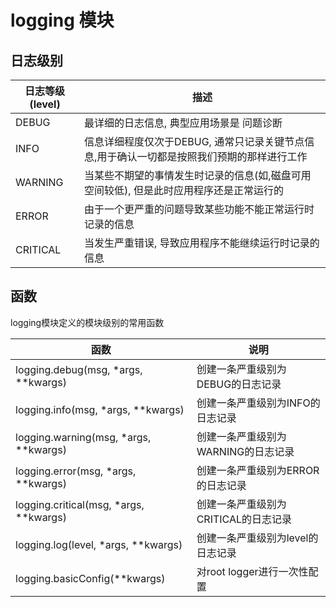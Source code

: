 <!--
 * @Description: 
 * @Version: 1.0
 * @Author: dmjcb
 * @Email:  
 * @Date: 2022-08-31 21:07:07
 * @LastEditors: dmjcb
 * @LastEditTime: 2023-04-15 11:00:33
-->

# logging 模块

## 日志级别

| 日志等级(level) | 描述                                                                                |
| --------------- | ---------------------------------------------------------------------------------- |
| DEBUG           | 最详细的日志信息, 典型应用场景是 问题诊断                                              |
| INFO            | 信息详细程度仅次于DEBUG, 通常只记录关键节点信息,用于确认一切都是按照我们预期的那样进行工作 |
| WARNING         | 当某些不期望的事情发生时记录的信息(如,磁盘可用空间较低), 但是此时应用程序还是正常运行的    |
| ERROR           | 由于一个更严重的问题导致某些功能不能正常运行时记录的信息                                 |
| CRITICAL        | 当发生严重错误, 导致应用程序不能继续运行时记录的信息                                    |

## 函数

logging模块定义的模块级别的常用函数

| 函数                                   | 说明                               |
| -------------------------------------- | --------------------------------- |
| logging.debug(msg, *args, **kwargs)    | 创建一条严重级别为DEBUG的日志记录    |
| logging.info(msg, *args, **kwargs)     | 创建一条严重级别为INFO的日志记录     |
| logging.warning(msg, *args, **kwargs)  | 创建一条严重级别为WARNING的日志记录  |
| logging.error(msg, *args, **kwargs)    | 创建一条严重级别为ERROR的日志记录    |
| logging.critical(msg, *args, **kwargs) | 创建一条严重级别为CRITICAL的日志记录 |
| logging.log(level, *args, **kwargs)    | 创建一条严重级别为level的日志记录    |
| logging.basicConfig(**kwargs)          | 对root logger进行一次性配置         |